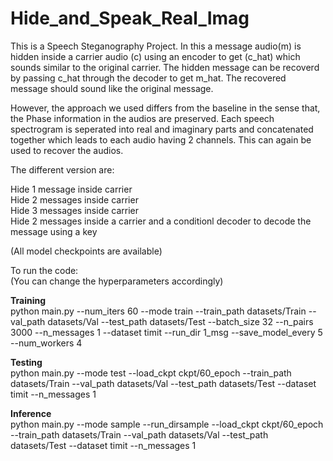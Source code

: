 # Hide_and_Speak_Real_Imag

This is a Speech Steganography Project. In this a message audio(m) is hidden inside a carrier audio (c) using an encoder to get (c_hat) which sounds similar to the original carrier. The hidden message can be recoverd by passing c_hat through the decoder to get m_hat. The recovered message should sound like the original message.


However, the approach we used differs from the baseline in the sense that, the Phase information in the audios are preserved. Each speech spectrogram is seperated into real and imaginary parts and concatenated together which leads to each audio having 2 channels. This can again be used to recover the audios.


The different version are: 

Hide 1 message inside carrier   
Hide 2 messages inside carrier  
Hide 3 messages inside carrier  
Hide 2 messages inside a carrier and a conditionl decoder to decode the message using a key

(All model checkpoints are available)

To run the code:  
(You can change the hyperparameters accordingly)


**Training**  
python main.py --num_iters 60 --mode train --train_path datasets/Train --val_path datasets/Val --test_path datasets/Test --batch_size 32 --n_pairs 3000 --n_messages 1 --dataset timit --run_dir 1_msg --save_model_every 5 --num_workers 4

**Testing**  
python main.py --mode test --load_ckpt ckpt/60_epoch --train_path datasets/Train --val_path datasets/Val --test_path datasets/Test  --dataset timit --n_messages 1


**Inference**   
python main.py --mode sample --run_dirsample --load_ckpt ckpt/60_epoch --train_path datasets/Train --val_path datasets/Val --test_path datasets/Test  --dataset timit --n_messages 1


